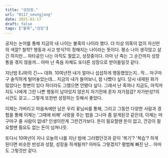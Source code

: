 ```yaml
---
title: "성장중."
url: "0117_seungjang"
date: 2021-01-17
draft: false
tags: ["불혹","성장"]
---
```

공자는 논어를 통해 지금의 내 나이는 불혹의 나이라 했다. 더 이상 의혹이 없이 자신만의 색깔? 철학? 행동과 사고 방식?이 정해지는 나이라는 뜻이다. 평소 나이 생각않고 살긴 하지만... 자타공인 나는 아직도 철없고, 성장중이다. 아마 난 죽는 그 순간까지 성장통을 겪지 않을까... 아마 난 죽음 자체도 또다른 성장으로 받아들일것 같다.

지난밤 EJ와의 긴~~ 대화. 10여년전 내가 얼마나 섭섭하게 행동했었는지.. 막... 마구마구 솔직하게 털어놓았는데... 지금의 내가 들어보니, 참 나빴다 싶다. 당시 내재된 화가 많았다는 항변이 있다 하더라도 그랬으면 안됐다 싶다. 그래서 난 혹여나 지금도, 아직까지도 나에게 그런 나쁜 행동이 남아있지 않은지 자기전에 혼자 자가점검? 자가반성?의 시간도 갖고... 그렇게 또한번 성장하는 듯해서 좋았다.

이제는 가버리고 마음속에만 남은 우리 꽃님씨를 통해, 그리고 그동안 다양한 사람과 경험을 통해 이제는 '그때에 비해' 사랑을 주는 법을 그나마 좀 알게된것 같은데, 이제는 마구마구 줄 사람이 없네? 인생이란게 그런건가보다. 돈이 필요할땐 돈이 없고, 건강이 필요할땐 필요도 없는 돈이 넘쳐나듯.

또다시 10여년이 지나 오늘의 나를 지난 밤에 그러했던것과 같이 '복기'? '복습'? 하게 된다면 비슷한 반성과 성찰, 성장을 하게될까? 아마도 그렇겠지? 평범해 빠진 난... 아마도 그렇것만 같다.
